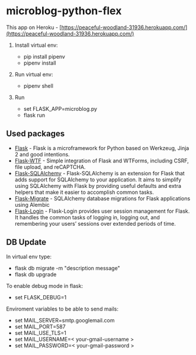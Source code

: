 microblog-python-flex
=====================

 This app on Heroku - [https://peaceful-woodland-31936.herokuapp.com/](https://peaceful-woodland-31936.herokuapp.com/)

1. Install virtual env:
    * pip install pipenv
    * pipenv install

2. Run virtual env:
    * pipenv shell

3. Run
    * set FLASK_APP=microblog.py
    * flask run

Used packages
-------------

* [Flask](http://flask.pocoo.org/) - Flask is a microframework for Python based on Werkzeug, Jinja 2 and good intentions.
* [Flask-WTF](https://flask-wtf.readthedocs.io/en/stable/) - Simple integration of Flask and WTForms, including CSRF, file upload, and reCAPTCHA.
* [Flask-SQLAlchemy](http://flask-sqlalchemy.pocoo.org) - Flask-SQLAlchemy is an extension for Flask that adds support for SQLAlchemy to your application. It aims to simplify using SQLAlchemy with Flask by providing useful defaults and extra helpers that make it easier to accomplish common tasks.
* [Flask-Migrate](https://github.com/miguelgrinberg/flask-migrate) - SQLAlchemy database migrations for Flask applications using Alembic
* [Flask-Login](https://flask-login.readthedocs.io/en/latest/) - Flask-Login provides user session management for Flask. It handles the common tasks of logging in, logging out, and remembering your users’ sessions over extended periods of time.

DB Update
---------

In virtual env type:

* flask db migrate -m "description message"
* flask db upgrade

To enable debug mode in flask:

* set FLASK_DEBUG=1

Enviroment variables to be able to send mails:

* set MAIL_SERVER=smtp.googlemail.com
* set MAIL_PORT=587
* set MAIL_USE_TLS=1
* set MAIL_USERNAME=< your-gmail-username >
* set MAIL_PASSWORD=< your-gmail-password >